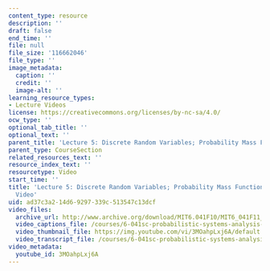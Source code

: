 ```yaml
---
content_type: resource
description: ''
draft: false
end_time: ''
file: null
file_size: '116662046'
file_type: ''
image_metadata:
  caption: ''
  credit: ''
  image-alt: ''
learning_resource_types:
- Lecture Videos
license: https://creativecommons.org/licenses/by-nc-sa/4.0/
ocw_type: ''
optional_tab_title: ''
optional_text: ''
parent_title: 'Lecture 5: Discrete Random Variables; Probability Mass Functions; Expectations'
parent_type: CourseSection
related_resources_text: ''
resource_index_text: ''
resourcetype: Video
start_time: ''
title: 'Lecture 5: Discrete Random Variables; Probability Mass Functions; Expectations
  Video'
uid: ad37c3a2-14d6-9297-339c-513547c13dcf
video_files:
  archive_url: http://www.archive.org/download/MIT6.041F10/MIT6_041F11_lec05_300k.mp4
  video_captions_file: /courses/6-041sc-probabilistic-systems-analysis-and-applied-probability-fall-2013/3MOahpLxj6A_captions.webvtt
  video_thumbnail_file: https://img.youtube.com/vi/3MOahpLxj6A/default.jpg
  video_transcript_file: /courses/6-041sc-probabilistic-systems-analysis-and-applied-probability-fall-2013/3MOahpLxj6A_transcript.pdf
video_metadata:
  youtube_id: 3MOahpLxj6A
---
```

